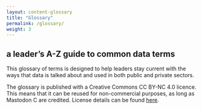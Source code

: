 ```yaml
---
layout: content-glossary
title: "Glossary"
permalink: /glossary/
weight: 3
---
```

## a leader’s A-Z guide to common data terms

This glossary of terms is designed to help leaders stay current with the ways that data is talked about and used in both public and private sectors.

The glossary is published with a Creative Commons CC BY-NC 4.0 licence. This means that it can be reused for non-commercial purposes, as long as Mastodon C are credited. License details can be found [here](https://creativecommons.org/licenses/by-nc/4.0/).
